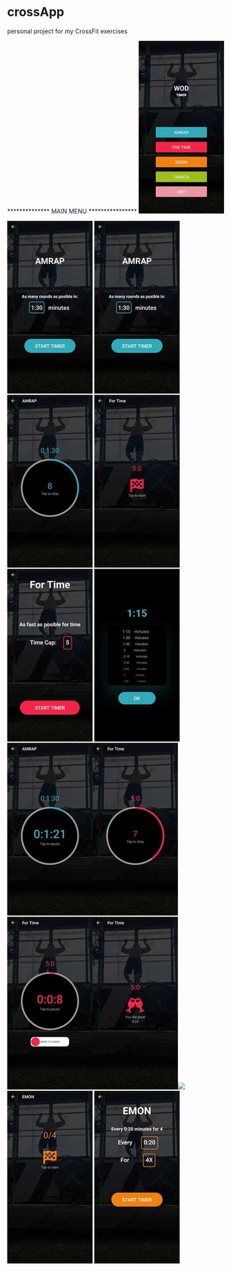 # crossApp
personal project for my CrossFit exercises 

************** MAIN MENU ****************
![](https://github.com/CesarCanche-bot/crossApp/blob/main/imageViews/main-menu.jpg)

![](https://github.com/CesarCanche-bot/crossApp/blob/main/imageViews/3.jpg)
![](https://github.com/CesarCanche-bot/crossApp/blob/main/imageViews/4.jpg)
![](https://github.com/CesarCanche-bot/crossApp/blob/main/imageViews/5.jpg)
![](https://github.com/CesarCanche-bot/crossApp/blob/main/imageViews/6.jpg)
![](https://github.com/CesarCanche-bot/crossApp/blob/main/imageViews/7.jpg)
![](https://github.com/CesarCanche-bot/crossApp/blob/main/imageViews/8.jpg)
![](https://github.com/CesarCanche-bot/crossApp/blob/main/imageViews/9.jpg)![](https://github.com/CesarCanche-bot/crossApp/blob/main/imageViews/10.jpg)![](https://github.com/CesarCanche-bot/crossApp/blob/main/imageViews/11.jpg)![](https://github.com/CesarCanche-bot/crossApp/blob/main/imageViews/12.jpg)![](https://github.com/CesarCanche-bot/crossApp/blob/main/imageViews13.jpg) ![](https://github.com/CesarCanche-bot/crossApp/blob/main/imageViews/14.jpg) ![](https://github.com/CesarCanche-bot/crossApp/blob/main/imageViews/15.jpg)
